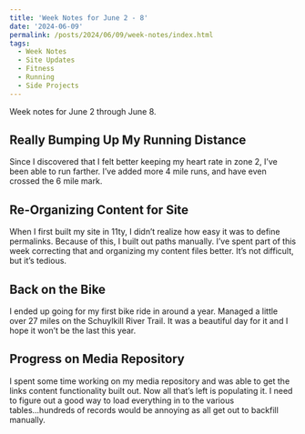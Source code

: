 ```yaml
---
title: 'Week Notes for June 2 - 8'
date: '2024-06-09'
permalink: /posts/2024/06/09/week-notes/index.html
tags:
  - Week Notes
  - Site Updates
  - Fitness
  - Running
  - Side Projects
---
```


Week notes for June 2 through June 8.

## Really Bumping Up My Running Distance

Since I discovered that I felt better keeping my heart rate in zone 2, I’ve been able to run farther. I’ve added more 4 mile runs, and have even crossed the 6 mile mark.

## Re-Organizing Content for Site

When I first built my site in 11ty, I didn’t realize how easy it was to define permalinks. Because of this, I built out paths manually. I’ve spent part of this week correcting that and organizing my content files better. It’s not difficult, but it’s tedious.

## Back on the Bike

I ended up going for my first bike ride in around a year. Managed a little over 27 miles on the Schuylkill River Trail. It was a beautiful day for it and I hope it won’t be the last this year.

## Progress on Media Repository

I spent some time working on my media repository and was able to get the links content functionality built out. Now all that’s left is populating it. I need to figure out a good way to load everything in to the various tables...hundreds of records would be annoying as all get out to backfill manually.